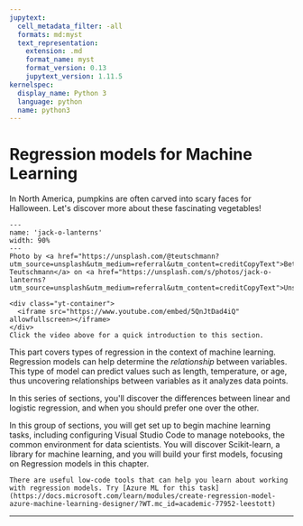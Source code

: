 ```yaml
---
jupytext:
  cell_metadata_filter: -all
  formats: md:myst
  text_representation:
    extension: .md
    format_name: myst
    format_version: 0.13
    jupytext_version: 1.11.5
kernelspec:
  display_name: Python 3
  language: python
  name: python3
---
```


# Regression models for Machine Learning

In North America, pumpkins are often carved into scary faces for Halloween. Let's discover more about these fascinating vegetables!

```{figure} ../../../images/ml-regression/jack-o-lanterns.jpg
---
name: 'jack-o-lanterns'
width: 90%
---
Photo by <a href="https://unsplash.com/@teutschmann?utm_source=unsplash&utm_medium=referral&utm_content=creditCopyText">Beth Teutschmann</a> on <a href="https://unsplash.com/s/photos/jack-o-lanterns?utm_source=unsplash&utm_medium=referral&utm_content=creditCopyText">Unsplash</a>
```

```{seealso}
<div class="yt-container">
  <iframe src="https://www.youtube.com/embed/5QnJtDad4iQ" allowfullscreen></iframe>
</div>
Click the video above for a quick introduction to this section.
```

This part covers types of regression in the context of machine learning. Regression models can help determine the _relationship_ between variables. This type of model can predict values such as length, temperature, or age, thus uncovering relationships between variables as it analyzes data points.

In this series of sections, you'll discover the differences between linear and logistic regression, and when you should prefer one over the other.

In this group of sections, you will get set up to begin machine learning tasks, including configuring Visual Studio Code to manage notebooks, the common environment for data scientists. You will discover Scikit-learn, a library for machine learning, and you will build your first models, focusing on Regression models in this chapter.

```{seealso}
There are useful low-code tools that can help you learn about working with regression models. Try [Azure ML for this task](https://docs.microsoft.com/learn/modules/create-regression-model-azure-machine-learning-designer/?WT.mc_id=academic-77952-leestott)
```

---

```{tableofcontents}
```
